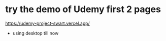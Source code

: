 # try the demo of Udemy first 2 pages 

https://udemy-project-swart.vercel.app/

* using desktop till now
